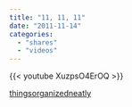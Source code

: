 ```yaml
---
title: "11, 11, 11"
date: "2011-11-14"
categories:
  - "shares"
  - "videos"
---
```


{{< youtube XuzpsO4ErOQ >}}

[thingsorganizedneatly](http://thingsorganizedneatly.tumblr.com/post/12651081897/11-11-11-ed-patrick-kinsman-reminded-me-of)
